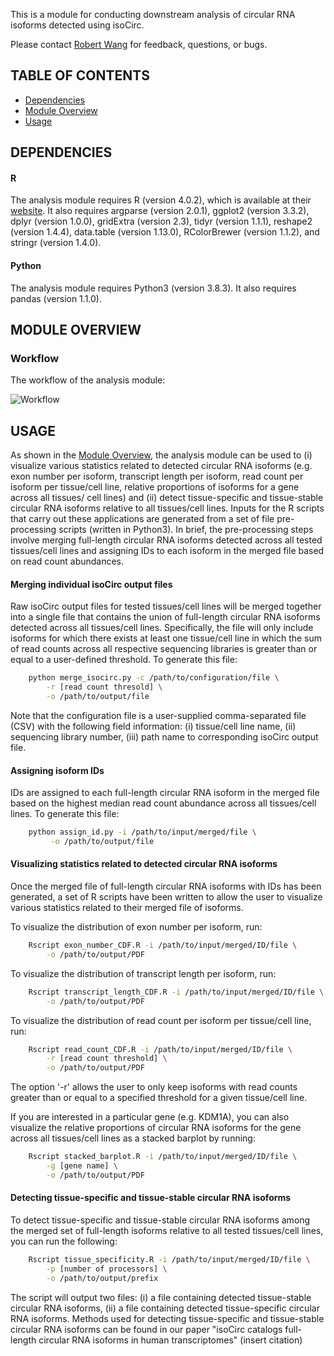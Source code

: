 This is a module for conducting downstream analysis of circular RNA isoforms detected
using isoCirc.

Please contact [Robert Wang](mailto:robwang@pennmedicine.upenn.edu) for feedback, questions,
or bugs. 

## TABLE OF CONTENTS
* [Dependencies](#dependencies)
* [Module Overview](#module-overview)
* [Usage](#usage)


## DEPENDENCIES

#### R
The analysis module requires R (version 4.0.2), which is available at their 
[website](https://www.r-project.org/). It also requires argparse (version 2.0.1),
ggplot2 (version 3.3.2), dplyr (version 1.0.0), gridExtra (version 2.3), 
tidyr (version 1.1.1), reshape2 (version 1.4.4), data.table (version 1.13.0),
RColorBrewer (version 1.1.2), and stringr (version 1.4.0).


#### Python
The analysis module requires Python3 (version 3.8.3). It also requires
pandas (version 1.1.0).


## MODULE OVERVIEW
### Workflow
The workflow of the analysis module:

![](https://raw.githubusercontent.com/Xinglab/isoCirc/master/analysis_module/Workflow.png?token=AFTHNXRJZWEH5AKO7VOHYCC7HBGZ2 "Workflow")

## USAGE
As shown in the [Module Overview](#module-overview), the analysis module can be used
to (i) visualize various statistics related to detected circular RNA isoforms (e.g.
exon number per isoform, transcript length per isoform, read count per isoform per
tissue/cell line, relative proportions of isoforms for a gene across all tissues/
cell lines) and (ii) detect tissue-specific and tissue-stable circular RNA isoforms
relative to all tissues/cell lines. Inputs for the R scripts that carry out these
applications are generated from a set of file pre-processing scripts (written in 
Python3). In brief, the pre-processing steps involve merging full-length circular
RNA isoforms detected across all tested tissues/cell lines and assigning IDs to
each isoform in the merged file based on read count abundances. 


#### Merging individual isoCirc output files
Raw isoCirc output files for tested tissues/cell lines will be merged together into 
a single file that contains the union of full-length circular RNA isoforms detected
across all tissues/cell lines. Specifically, the file will only include isoforms
for which there exists at least one tissue/cell line in which the sum of read counts
across all respective sequencing libraries is greater than or equal to a user-defined
threshold. To generate this file:
```bash
	python merge_isocirc.py -c /path/to/configuration/file \
		-r [read count thresold] \
		-o /path/to/output/file
```
Note that the configuration file is a user-supplied comma-separated file (CSV) with the
following field information: (i) tissue/cell line name, (ii) sequencing library number,
(iii) path name to corresponding isoCirc output file.

#### Assigning isoform IDs
IDs are assigned to each full-length circular RNA isoform in the merged file based on
the highest median read count abundance across all tissues/cell lines. To generate
this file:
```bash
	python assign_id.py -i /path/to/input/merged/file \
		 -o /path/to/output/file
```

#### Visualizing statistics related to detected circular RNA isoforms
Once the merged file of full-length circular RNA isoforms with IDs has been generated, a
set of R scripts have been written to allow the user to visualize various statistics 
related to their merged file of isoforms. 

To visualize the distribution of exon number per isoform, run:
```bash
	Rscript exon_number_CDF.R -i /path/to/input/merged/ID/file \
		-o /path/to/output/PDF
```

To visualize the distribution of transcript length per isoform, run:
```bash
	Rscript transcript_length_CDF.R -i /path/to/input/merged/ID/file \
		-o /path/to/output/PDF
```

To visualize the distribution of read count per isoform per tissue/cell line, 
run:
```bash
	Rscript read_count_CDF.R -i /path/to/input/merged/ID/file \
		-r [read count threshold] \
		-o /path/to/output/PDF
```
The option '-r' allows the user to only keep isoforms with read counts 
greater than or equal to a specified threshold for a given tissue/cell line.

If you are interested in a particular gene (e.g. KDM1A), you can also visualize
the relative proportions of circular RNA isoforms for the gene across all 
tissues/cell lines as a stacked barplot by running:
```bash
	Rscript stacked_barplot.R -i /path/to/input/merged/ID/file \
		-g [gene name] \
		-o /path/to/output/PDF
```

#### Detecting tissue-specific and tissue-stable circular RNA isoforms
To detect tissue-specific and tissue-stable circular RNA isoforms among the
merged set of full-length isoforms relative to all tested tissues/cell lines, you
can run the following:
```bash
	Rscript tissue_specificity.R -i /path/to/input/merged/ID/file \
		-p [number of processors] \
		-o /path/to/output/prefix
```
The script will output two files: (i) a file containing detected tissue-stable
circular RNA isoforms, (ii) a file containing detected tissue-specific circular
RNA isoforms. Methods used for detecting tissue-specific and tissue-stable circular
RNA isoforms can be found in our paper "isoCirc catalogs full-length circular RNA 
isoforms in human transcriptomes" (insert citation)
